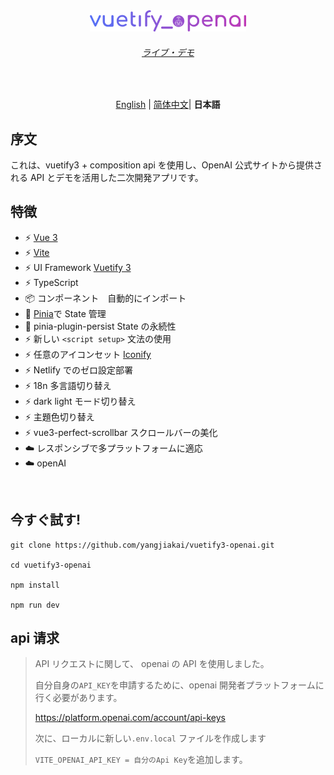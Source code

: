 <p align='center' style="margin-top:80px">
  <img src='/src/assets/logo.svg' alt='Vitesse - Opinionated Vite Starter Template' width='250'/>
</p>

<h6 align='center'>
<a href="https://openai.vuetify3.comp">ライブ・デモ</a>
</h6>

<br>

<p align='center'>
<a href="https://github.com/yangjiakai/vuetify3-openai/blob/main/README.md">English</a> | <a href="https://github.com/yangjiakai/vuetify3-openai/blob/main/README.zh-CN.md">简体中文</a>| <b >日本語</b>
</p>

## 序文

これは、vuetify3 + composition api を使用し、OpenAI 公式サイトから提供される API とデモを活用した二次開発アプリです。

## 特徴

- ⚡️ [Vue 3](https://github.com/vuejs/core)
- ⚡️ [Vite](https://github.com/vitejs/vite)
- ⚡️ UI Framework [Vuetify 3](https://next.vuetifyjs.com/en/)
- ⚡️ TypeScript
- 📦 コンポーネント　自動的にインポート
- 🍍 [Pinia](https://pinia.vuejs.org/)で State 管理
- 🍍 pinia-plugin-persist State の永続性
- ⚡️ 新しい `<script setup>` 文法の使用
- ⚡️ 任意のアイコンセット [Iconify](https://icon-sets.iconify.design/)
- ⚡️ Netlify でのゼロ設定部署
- ⚡️ 18n 多言語切り替え
- ⚡️ dark light モード切り替え
- ⚡️ 主題色切り替え
- ⚡️ vue3-perfect-scrollbar スクロールバーの美化
- ☁️ レスポンシブで多プラットフォームに適応
- ☁️ openAI

<br>

## 今すぐ試す!

```
git clone https://github.com/yangjiakai/vuetify3-openai.git

cd vuetify3-openai

npm install

npm run dev
```

## api 请求

> API リクエストに関して、 openai の API を使用しました。
>
> 自分自身の`API_KEY`を申請するために、openai 開発者プラットフォームに行く必要があります。
>
> https://platform.openai.com/account/api-keys
>
> 次に、ローカルに新しい`.env.local` ファイルを作成します
>
> `VITE_OPENAI_API_KEY = 自分のApi Key`を追加します。
